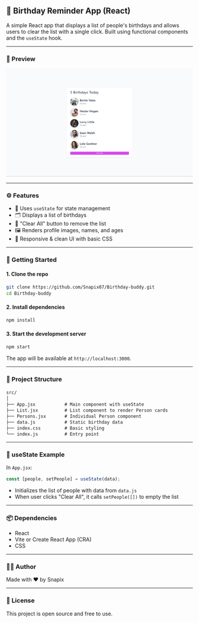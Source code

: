 ## 🎉 Birthday Reminder App (React)

A simple React app that displays a list of people's birthdays and allows users to clear the list with a single click. Built using functional components and the `useState` hook.

---

### 📸 Preview

![alt text](image.png)


---

### ⚙️ Features

- 🧠 Uses `useState` for state management  
- 🗂 Displays a list of birthdays  
- 🧹 "Clear All" button to remove the list  
- 🖼 Renders profile images, names, and ages  
- 📱 Responsive & clean UI with basic CSS

---

### 🚀 Getting Started

#### 1. Clone the repo

```bash
git clone https://github.com/Snapix07/Birthday-buddy.git
cd Birthday-buddy
```

#### 2. Install dependencies

```bash
npm install
```

#### 3. Start the development server

```bash
npm start
```

The app will be available at `http://localhost:3000`.

---

### 📁 Project Structure

```
src/
│
├── App.jsx           # Main component with useState
├── List.jsx          # List component to render Person cards
├── Persons.jsx       # Individual Person component
├── data.js           # Static birthday data
├── index.css         # Basic styling
└── index.js          # Entry point
```

---

### 🧠 useState Example

In `App.jsx`:

```jsx
const [people, setPeople] = useState(data);
```

- Initializes the list of people with data from `data.js`
- When user clicks "Clear All", it calls `setPeople([])` to empty the list

---

### 📦 Dependencies

- React
- Vite or Create React App (CRA)
- CSS

---

### 👨‍💻 Author

Made with ❤️ by Snapix

---

### 📜 License

This project is open source and free to use.
